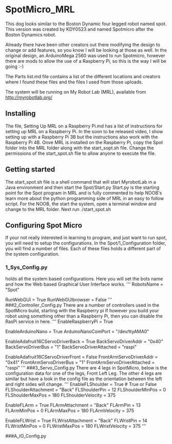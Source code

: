# SpotMicro_MRL
This dog looks similar to the Boston Dynamic four legged robot named spot.
This version was created by KDY0523 and named Spotmicro after the Boston Dynamics robot.

Already there have been other creators out there modifying the design to change or add features, so you know I will be looking at those as well.
In the original design, an ArduinoMega 2560 was used to run Spotmicro, however there are mods to allow the use of a Raspberry Pi, so this is the way I will be going :-)

The Parts list.md file contains a list of the different locations and creators where I found these files and the files I used from those uploads.

The system will be running on My Robot Lab (MRL), available from http://myrobotlab.org/

## Installing
The file, Setting Up MRL on a Raspberry Pi.md has a list of instructions for setting up MRL on a Raspberry Pi.
In the soon to be released video, I show setting up with a Raspberry Pi 3B but the instructions also work with the Raspberry Pi 4B.
Onve MRL is installed on the Raspberry Pi, copy the Spot folder into the MRL folder along with the start_sopt.sh file.
Change the permissions of the start_spot.sh file to allow anyone to execute the file.

## Getting started
The start_spot.sh file is a shell command that will start MyrobotLab in a Java environment and then start the Spot/Start.py
Start.py is the starting point for the Spot program in MRL and is fully commented to help NOOB's learn more about the python programming side of MRL in an easy to follow script.
For the NOOB, the start the system, open a terminal window and change to the MRL folder.
Next run ./start_spot.sh

## Configuring Spot Micro 
If your not really interested in learning to program, and just want to run spot, you will need to setup the configurations.
In the Spot/1_Configuration folder, you will find a number of files.
Each of these files holds a different part of the system configuration.

### 1_Sys_Config.py 
holds all the system based configurations.
Here you will set the bots name and how the Web based Graphical User Interface works.
'''
RobotsName = "Spot"

RunWebGUI = True
RunWebGUIbrowser = False
'''
###2_Controller_Config.py
There are a number of controllers used in the SpotMicro build, starting with the Raspberry pi
If however you build your robot using something other than a Raspberry Pi, then you can disable the RasPi service in here.
'''
EnableRaspberryPi = True

EnableArduinoNano = True
ArduinoNanoComPort = "/dev/ttyAMA0"

EnableAdafruit16CServoDriverBack = True
BackServoDriverAddr = "0x40"
BackServoDriverBus = "1"
BackServoDriverAttached = "raspi"

EnableAdafruit16CServoDriverFront = False
FrontArmServoDriverAddr = "0x41"
FrontArmServoDriverBus = "1"
FrontArmServoDriverAttached = "raspi"
'''
###3_Servo_Config.py
There are 4 legs in SpotMicro, below is the configuration data for one of the legs, Front Left Leg.
The other 4 legs are similar but have a look in the config file as the orientation between the left and right sides will change.
'''
EnableFLShoulder = True # True or False
FLShoulderAttachment = "Back"
FLShoulderPin = 12
FLShoulderMinPos = 0
FLShoulderMaxPos = 180
FLShoulderVelocity = 375

EnableFLArm = True
FLArmAttachment = "Back"
FLArmPin = 13
FLArmMinPos = 0
FLArmMaxPos = 180
FLArmVelocity = 375

EnableFLWrist = True
FLWristAttachment = "Back"
FLWristPin = 14
FLWristMinPos = 0
FLWristMaxPos = 180
FLWristVelocity = 375
'''

###A_IO_Config.py

